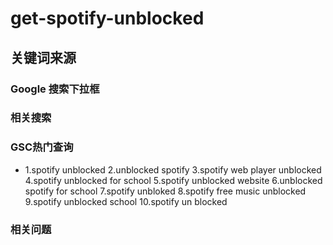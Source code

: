 
# get-spotify-unblocked

## 关键词来源

### Google 搜索下拉框

### 相关搜索

### GSC热门查询

- 1.spotify unblocked
2.unblocked spotify
3.spotify web player unblocked
4.spotify unblocked for school
5.spotify unblocked website
6.unblocked spotify for school
7.spotify unbloked
8.spotify free music unblocked
9.spotify unblocked school
10.spotify un blocked

### 相关问题
